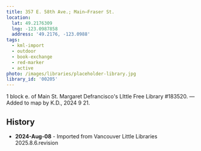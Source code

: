 ```yaml
---
title: 357 E. 58th Ave.; Main—Fraser St.
location:
  lat: 49.2176309
  lng: -123.0987858
  address: '49.2176, -123.0988'
tags:
  - kml-import
  - outdoor
  - book-exchange
  - red-marker
  - active
photo: /images/libraries/placeholder-library.jpg
library_id: '00205'
---
```

1 block e. of Main St.
Margaret Defrancisco's 
LIttle Free Library #183520.
—Added to map by K.D., 2024 9 21.  

## History
- **2024-Aug-08** - Imported from Vancouver Little Libraries 2025.8.6.revision
